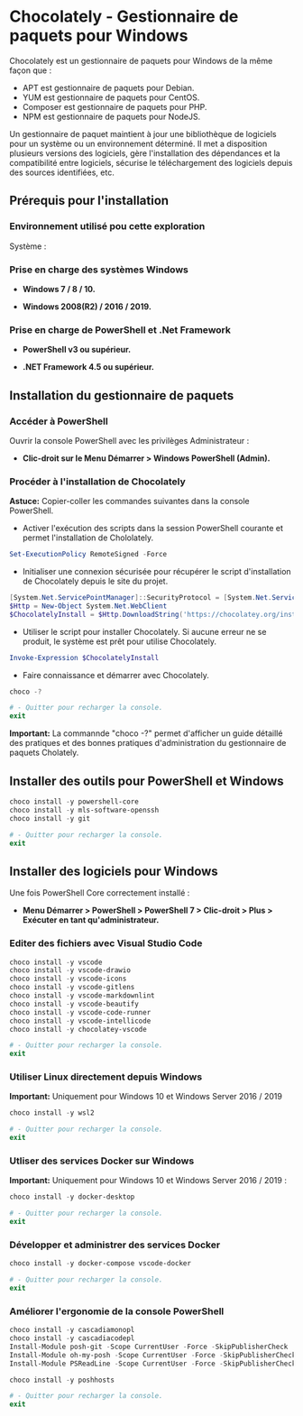 # Chocolately - Gestionnaire de paquets pour Windows

Chocolately est un gestionnaire de paquets pour Windows de la même façon que :

* APT est gestionnaire de paquets pour Debian.
* YUM est gestionnaire de paquets pour CentOS.
* Composer est gestionnaire de paquets pour PHP.
* NPM est gestionnaire de paquets pour NodeJS.

Un gestionnaire de paquet maintient à jour une bibliothèque de logiciels pour un système ou un environnement déterminé. Il met a disposition plusieurs versions des logiciels, gère l'installation des dépendances et la compatibilité entre logiciels, sécurise le téléchargement des logiciels depuis des sources identifiées, etc.

## Prérequis pour l'installation

### Environnement utilisé pou cette exploration

Système :

### Prise en charge des systèmes Windows

* **Windows 7 / 8 / 10.**

* **Windows 2008(R2) / 2016 / 2019.**

### Prise en charge de PowerShell et .Net Framework

* **PowerShell v3 ou supérieur.**

* **.NET Framework 4.5 ou supérieur.**

## Installation du gestionnaire de paquets

### Accéder à PowerShell

Ouvrir la console PowerShell avec les privilèges Administrateur :

* **Clic-droit sur le Menu Démarrer > Windows PowerShell (Admin).**

### Procéder à l'installation de Chocolately

**Astuce:** Copier-coller les commandes suivantes dans la console PowerShell.

* Activer l'exécution des scripts dans la session PowerShell courante et permet l'installation de Chololately.

```powershell
Set-ExecutionPolicy RemoteSigned -Force
```

* Initialiser une connexion sécurisée pour récupérer le script d'installation de Chocolately depuis le site du projet.

```powershell
[System.Net.ServicePointManager]::SecurityProtocol = [System.Net.ServicePointManager]::SecurityProtocol -bor 3072
$Http = New-Object System.Net.WebClient
$ChocolatelyInstall = $Http.DownloadString('https://chocolatey.org/install.ps1')
```

* Utiliser le script pour installer Chocolately. Si aucune erreur ne se produit, le système est prêt pour utilise Chocolately.

```powershell
Invoke-Expression $ChocolatelyInstall
```

* Faire connaissance et démarrer avec Chocolately.

```powershell
choco -?

# - Quitter pour recharger la console.
exit
```

**Important:** La commannde "choco -?" permet d'afficher un guide détaillé des pratiques et des bonnes pratiques d'administration du gestionnaire de paquets Cholately.

## Installer des outils pour PowerShell et Windows

```powershell
choco install -y powershell-core
choco install -y mls-software-openssh
choco install -y git

# - Quitter pour recharger la console.
exit
```

## Installer des logiciels pour Windows

Une fois PowerShell Core correctement installé :

* **Menu Démarrer > PowerShell > PowerShell 7 > Clic-droit > Plus > Exécuter en tant qu'administrateur.**

### Editer des fichiers avec Visual Studio Code

```powershell
choco install -y vscode
choco install -y vscode-drawio
choco install -y vscode-icons
choco install -y vscode-gitlens
choco install -y vscode-markdownlint
choco install -y vscode-beautify
choco install -y vscode-code-runner
choco install -y vscode-intellicode
choco install -y chocolatey-vscode

# - Quitter pour recharger la console.
exit
```

### Utiliser Linux directement depuis Windows

**Important:** Uniquement pour Windows 10 et Windows Server 2016 / 2019

```powershell
choco install -y wsl2

# - Quitter pour recharger la console.
exit
```

### Utliser des services Docker sur Windows

**Important:** Uniquement pour Windows 10 et Windows Server 2016 / 2019 :

```powershell
choco install -y docker-desktop

# - Quitter pour recharger la console.
exit
```

### Développer et administrer des services Docker

```powershell
choco install -y docker-compose vscode-docker

# - Quitter pour recharger la console.
exit
```

### Améliorer l'ergonomie de la console PowerShell

```powershell
choco install -y cascadiamonopl
choco install -y cascadiacodepl
Install-Module posh-git -Scope CurrentUser -Force -SkipPublisherCheck
Install-Module oh-my-posh -Scope CurrentUser -Force -SkipPublisherCheck
Install-Module PSReadLine -Scope CurrentUser -Force -SkipPublisherCheck
```

```powershell
choco install -y poshhosts

# - Quitter pour recharger la console.
exit
```
